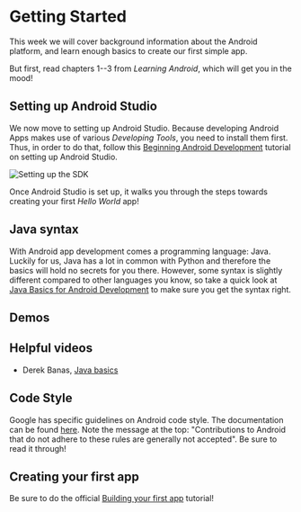 # Getting Started

This week we will cover background information about the Android platform, and learn enough basics to create our first simple app.

But first, read chapters 1--3 from *Learning Android*, which will get you in the mood!

## Setting up Android Studio

We now move to setting up Android Studio. Because developing Android Apps makes use of various *Developing Tools*, you need to install them first. Thus, in order to do that, follow this [Beginning Android Development](https://www.raywenderlich.com/120177/beginning-android-development-tutorial-installing-android-studio) tutorial on setting up Android Studio.

![Setting up the SDK](https://koenig-media.raywenderlich.com/uploads/2015/11/revisedpreferences1.png)

Once Android Studio is set up, it walks you through the steps towards creating your first *Hello World* app!

## Java syntax

With Android app development comes a programming language: Java. Luckily for us, Java has a lot in common with Python and therefore the basics will hold no secrets for you there. However, some syntax is slightly different compared to other languages you know, so take a quick look at [Java Basics for Android Development](http://blog.teamtreehouse.com/java-basics-for-android-development-part-2) to make sure you get the syntax right. 

## Demos

<style id="badge-styles">
 /* You can modify these CSS styles */
 .vimeoBadge { margin: 0; padding: 0; font: normal 11px verdana,sans-serif; }
 .vimeoBadge img { border: 0; }
 .vimeoBadge a, .vimeoBadge a:link, .vimeoBadge a:visited, .vimeoBadge a:active { color: #3A75C4; text-decoration: none; cursor: pointer; }
 .vimeoBadge a:hover { color:#00CCFF; }
 .vimeoBadge #vimeo_badge_logo { margin-top:10px; width: 57px; height: 16px; }
 .vimeoBadge .credit { font: normal 11px verdana,sans-serif; }
 .vimeoBadge .clip { padding:0; float:left; margin:0 10px 10px 0; line-height:0; }
 .vimeoBadge.vertical .clip { float: none; }
 .vimeoBadge .caption { font: normal 11px verdana,sans-serif; overflow:hidden; width: auto; height: 30px; }
 .vimeoBadge .clear { display: block; clear: both; visibility: hidden; }
 .vimeoBadge .s160 { width: 160px; } .vimeoBadge .s80 { width: 80px; } .vimeoBadge .s100 { width: 100px; } .vimeoBadge .s200 { width: 200px; }
 </style><div id="badge">
<div class="vimeoBadge horizontal">
<script src="https://vimeo.com/minprog/badgeo/?script=1&badge_layout=horizontal&badge_quantity=5&badge_size=160&badge_stream=album&show_titles=yes&badge_album=4513674&badge_channel=1052981"></script>
</div>
</div>

<div class="vimeoBadge clear"></div>

## Helpful videos

* Derek Banas, [Java basics](https://www.youtube.com/watch?v=WPvGqX-TXP0&list=PLGLfVvz_LVvSPjWpLPFEfOCbezi6vATIh&index=2)

## Code Style

Google has specific guidelines on Android code style. The documentation can be found [here](https://source.android.com/source/code-style.html). Note the message at the top: "Contributions to Android that do not adhere to these rules are generally not accepted". Be sure to read it through!

## Creating your first app

Be sure to do the official [Building your first app](https://developer.android.com/training/basics/firstapp/index.html) tutorial!
